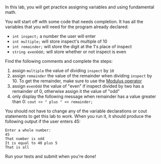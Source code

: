 In this lab, you will get practice assigning variables and using fundamental math.

You will start off with some code that needs completion. It has all the variables that you will need for the program already declared:

* `int inspect;` a number the user will enter
* `int multiple;` will store inspect's multiple of 10
* `int remainder;` will store the digit at the 1's place of inspect
* `string evenOdd;` will store whether or not inspect is even

Find the following comments and complete the steps:

1. assign `multiple` the value of dividing `inspect` by `10`
2. assign `remainder` the value of the remainder when dividing `inspect` by 10. To get the remainder, make sure to use the [Modulus operator](https://www.w3schools.com/cpp/cpp_operators.asp)
3. assign `evenOdd` the value of "even" if inspect divided by two has a remainder of 0, otherwise assign it the value of "odd"
4. only display the following message when remainder has a value greater than 0: `cout << " plus " << remainder;`

You should not have to change any of the variable declarations or cout statements to get this lab to work. When you run it, it should produce the following output if the user enters 45:

```
Enter a whole number:
45
That number is odd
It is equal to 40 plus 5
That is all
```

Run your tests and submit when you're done!
